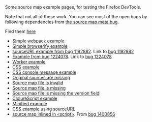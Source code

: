 Some source map example pages, for testing the Firefox DevTools.

Note that not all of these work.  You can see most of the open bugs by
following dependencies from [the source map meta bug](https://bugzilla.mozilla.org/show_bug.cgi?id=1339970).

Find them [here](https://tromey.github.io/source-map-examples/)

* [Simple webpack example](simple/index.html)
* [Simple browserify example](browserify/index.html)
* [sourceURL example from bug 1192882](source-url/index.html).  Link to [bug 1192882](https://bugzilla.mozilla.org/show_bug.cgi?id=1192882)
* [Example from bug 1224078](bug-1224078/index.html).  Link to [bug 1224078](https://bugzilla.mozilla.org/show_bug.cgi?id=1224078)
* [Worker example](worker/index.html)
* [CSS example](css/index.html)
* [CSS console message example](css-warning/index.html)
* [Original sources are missing](missing-source/index.html)
* [Source map file is invalid](invalid-map-contents/index.html)
* [Source map file is missing](missing-map/index.html)
* [Source map file is missing the version field](missing-version/index.html)
* [ClojureScript example](clojurescript/index.html)
* [Minified example](minified/index.html)
* [CSS example using sourceURL](css-source-url/index.html)
* [source map inlined in \<script\>](inline-in-script/index.html).  From [bug 1400856](https://bugzilla.mozilla.org/show_bug.cgi?id=1400856)
